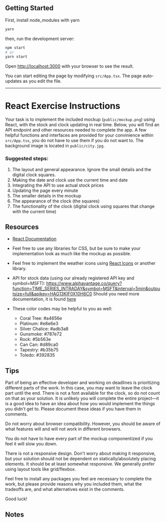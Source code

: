 ## Getting Started

First, install node_modules with yarn

```bash
yarn
```

then, run the development server:

```bash
npm start
# or
yarn start
```

Open [http://localhost:3000](http://localhost:3000) with your browser to see the result.

You can start editing the page by modifying `src/App.tsx`. The page auto-updates as you edit the file.

---

# React Exercise Instructions

Your task is to implement the included mockup (`public/mockup.png`) using React, with the stock and clock updating in real time.
Below, you will find an API endpoint and other resources needed to complete the app. A few helpful functions and interfaces are provided for
your convinience within `src/App.tsx`, you do not have to use them if you do not want to. The background image is located in `public/city.jpg`.

### Suggested steps:

1. The layout and general appearance. Ignore the small details and the digital clock squares.
2. Making the date and clock use the current time and date
3. Integrating the API to use actual stock prices
4. Updating the page every minute
5. The smaller details in the mockup
6. The appearance of the clock (the squares)
7. The functionality of the clock (digital clock using squares that change with the current time)

## Resources

- [React Documentation](https://reactwithhooks.netlify.app/docs/getting-started.html)
- Feel free to use any libraries for CSS, but be sure to make your implementation look as much like the mockup as possible.
- Feel free to implement the weather icons using [React Icons](https://react-icons.github.io/react-icons) or another library.
- API for stock data (using our already registered API key and symbol=MSFT):
  https://www.alphavantage.co/query?function=TIME_SERIES_INTRADAY&symbol=MSFT&interval=5min&outputsize=full&apikey=HAG13KIF0X10H6C0
  Should you need more documentation, it is found [here](https://www.alphavantage.co/documentation/)

- These color codes may be helpful to you as well:
  - Coral Tree: #a4656e
  - Platinum: #e8e6e3
  - Silver Chalice: #adb3a8
  - Gunsmoke: #787e72
  - Rock: #5b563e
  - Can Can: #d89ca0
  - Tapestry: #b35b75
  - Toledo: #392835

## Tips

Part of being an effective developer and working on deadlines is prioritizing different parts of the work. In this case, you may want to leave the clock part until the end. There is not a font available for the clock, so do not count on that as your solution. It is unlikely you will complete the entire project—it is a good idea to have an idea about how you would implement the things you didn't get to. Please document these ideas if you have them in comments.

Do not worry about browser compatibility. However, you should be aware of what features will and will not work in different browsers.

You do not have to have every part of the mockup componentized if you feel it will slow you down.

There is not a responsive design. Don't worry about making it responsive, but your solution should not be dependent on statically/absolutely placing elements. It should be at least somewhat responsive. We generally prefer using layout tools like grid/flexbox.

Feel free to install any packages you feel are necessary to complete the work, but please provide reasons why you included them, what the tradeoffs are, and what alternatives exist in the comments.

Good luck!

## Notes


